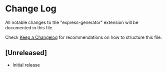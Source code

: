 # Change Log

All notable changes to the "express-generator" extension will be documented in this file.

Check [Keep a Changelog](http://keepachangelog.com/) for recommendations on how to structure this file.

## [Unreleased]

- Initial release